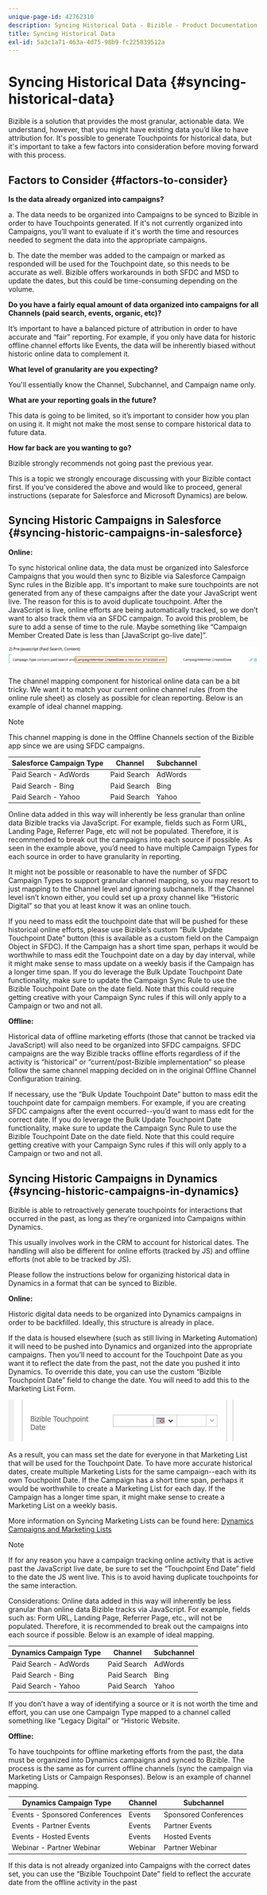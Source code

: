```yaml
---
unique-page-id: 42762310
description: Syncing Historical Data - Bizible - Product Documentation
title: Syncing Historical Data
exl-id: 5a3c1a71-463a-4d75-98b9-fc225839512a
---
```

# Syncing Historical Data {#syncing-historical-data}

Bizible is a solution that provides the most granular, actionable data. We understand, however, that you might have existing data you’d like to have attribution for. It's possible to generate Touchpoints for historical data, but it's important to take a few factors into consideration before moving forward with this process.

## Factors to Consider {#factors-to-consider}

**Is the data already organized into campaigns?**

a. The data needs to be organized into Campaigns to be synced to Bizible in order to have Touchpoints generated. If it's not currently organized into Campaigns, you’ll want to evaluate if it's worth the time and resources needed to segment the data into the appropriate campaigns.

b. The date the member was added to the campaign or marked as responded will be used for the Touchpoint date, so this needs to be accurate as well. Bizible offers workarounds in both SFDC and MSD to update the dates, but this could be time-consuming depending on the volume.

**Do you have a fairly equal amount of data organized into campaigns for all Channels (paid search, events, organic, etc)?**

It’s important to have a balanced picture of attribution in order to have accurate and “fair” reporting. For example, if you only have data for historic offline channel efforts like Events, the data will be inherently biased without historic online data to complement it.

**What level of granularity are you expecting?**

You'll essentially know the Channel, Subchannel, and Campaign name only.

**What are your reporting goals in the future?**

This data is going to be limited, so it’s important to consider how you plan on using it. It might not make the most sense to compare historical data to future data.

**How far back are you wanting to go?**

Bizible strongly recommends not going past the previous year.

This is a topic we strongly encourage discussing with your Bizible contact first. If you’ve considered the above and would like to proceed, general instructions (separate for Salesforce and Microsoft Dynamics) are below.

## Syncing Historic Campaigns in Salesforce {#syncing-historic-campaigns-in-salesforce}

**Online:**

To sync historical online data, the data must be organized into Salesforce Campaigns that you would then sync to Bizible via Salesforce Campaign Sync rules in the Bizible app. It's important to make sure touchpoints are not generated from any of these campaigns after the date your JavaScript went live. The reason for this is to avoid duplicate touchpoint. After the JavaScript is live, online efforts are being automatically tracked, so we don’t want to also track them via an SFDC campaign. To avoid this problem, be sure to add a sense of time to the rule. Maybe something like “Campaign Member Created Date is less than [JavaScript go-live date]”.

![](assets/syncing-historical-data-1.png)

The channel mapping component for historical online data can be a bit tricky. We want it to match your current online channel rules (from the online rule sheet) as closely as possible for clean reporting. Below is an example of ideal channel mapping.

>[!NOTE]
>
>This channel mapping is done in the Offline Channels section of the Bizible app since we are using SFDC campaigns.

| Salesforce Campaign Type |Channel |Subchannel |
|---|---|---|
| Paid Search - AdWords |Paid Search |AdWords |
| Paid Search - Bing |Paid Search |Bing |
| Paid Search - Yahoo |Paid Search |Yahoo |

Online data added in this way will inherently be less granular than online data Bizible tracks via JavaScript. For example, fields such as Form URL, Landing Page, Referrer Page, etc will not be populated. Therefore, it is recommended to break out the campaigns into each source if possible. As seen in the example above, you’d need to have multiple Campaign Types for each source in order to have granularity in reporting.

It might not be possible or reasonable to have the number of SFDC Campaign Types to support granular channel mapping, so you may resort to just mapping to the Channel level and ignoring subchannels. If the Channel level isn’t known either, you could set up a proxy channel like “Historic Digital” so that you at least know it was an online touch.

If you need to mass edit the touchpoint date that will be pushed for these historical online efforts, please use Bizible’s custom “Bulk Update Touchpoint Date” button (this is available as a custom field on the Campaign Object in SFDC). If the Campaign has a short time span, perhaps it would be worthwhile to mass edit the Touchpoint date on a day by day interval, while it might make sense to mass update on a weekly basis if the Campaign has a longer time span. If you do leverage the Bulk Update Touchpoint Date functionality, make sure to update the Campaign Sync Rule to use the Bizible Touchpoint Date on the date field. Note that this could require getting creative with your Campaign Sync rules if this will only apply to a Campaign or two and not all.

**Offline:**

Historical data of offline marketing efforts (those that cannot be tracked via JavaScript) will also need to be organized into SFDC campaigns. SFDC campaigns are the way Bizible tracks offline efforts regardless of if the activity is “historical” or “current/post-Bizible implementation” so please follow the same channel mapping decided on in the original Offline Channel Configuration training.

If necessary, use the “Bulk Update Touchpoint Date” button to mass edit the touchpoint date for campaign members. For example, if you are creating SFDC campaigns after the event occurred--you’d want to mass edit for the correct date. If you do leverage the Bulk Update Touchpoint Date functionality, make sure to update the Campaign Sync Rule to use the Bizible Touchpoint Date on the date field. Note that this could require getting creative with your Campaign Sync rules if this will only apply to a Campaign or two and not all.

## Syncing Historic Campaigns in Dynamics {#syncing-historic-campaigns-in-dynamics}

Bizible is able to retroactively generate touchpoints for interactions that occurred in the past, as long as they're organized into Campaigns within Dynamics.
  
This usually involves work in the CRM to account for historical dates. The handling will also be different for online efforts (tracked by JS) and offline efforts (not able to be tracked by JS).
  
Please follow the instructions below for organizing historical data in Dynamics in a format that can be synced to Bizible.
  
**Online:**

Historic digital data needs to be organized into Dynamics campaigns in order to be backfilled. Ideally, this structure is already in place.
  
If the data is housed elsewhere (such as still living in Marketing Automation) it will need to be pushed into Dynamics and organized into the appropriate campaigns. Then you’ll need to account for the Touchpoint Date as you want it to reflect the date from the past, not the date you pushed it into Dynamics. To override this date, you can use the custom “Bizible Touchpoint Date” field to change the date. You will need to add this to the Marketing List Form.

![](assets/syncing-historical-data-2.png)
  
As a result, you can mass set the date for everyone in that Marketing List that will be used for the Touchpoint Date. To have more accurate historical dates, create multiple Marketing Lists for the same campaign--each with its own Touchpoint Date. If the Campaign has a short time span, perhaps it would be worthwhile to create a Marketing List for each day. If the Campaign has a longer time span, it might make sense to create a Marketing List on a weekly basis.
  
More information on Syncing Marketing Lists can be found here: [Dynamics Campaigns and Marketing Lists](/help/marketo-measure-and-dynamics/dynamics-reporting/dynamics-campaigns-and-marketing-lists.md)

>[!NOTE]
>
>If for any reason you have a campaign tracking online activity that is active past the JavaScript live date, be sure to set the “Touchpoint End Date” field to the date the JS went live. This is to avoid having duplicate touchpoints for the same interaction.

Considerations: Online data added in this way will inherently be less granular than online data Bizible tracks via JavaScript. For example, fields such as: Form URL, Landing Page, Referrer Page, etc., will not be populated. Therefore, it is recommended to break out the campaigns into each source if possible. Below is an example of ideal mapping.

| Dynamics Campaign Type |Channel |Subchannel |
|---|---|---|
| Paid Search - AdWords |Paid Search |AdWords |
| Paid Search - Bing |Paid Search |Bing |
| Paid Search - Yahoo |Paid Search |Yahoo |

If you don’t have a way of identifying a source or it is not worth the time and effort, you can use one Campaign Type mapped to a channel called something like “Legacy Digital” or “Historic Website.  
  
**Offline:**

To have touchpoints for offline marketing efforts from the past, the data must be organized into Dynamics campaigns and synced to Bizible. The process is the same as for current offline channels (sync the campaign via Marketing Lists or Campaign Responses). Below is an example of channel mapping.

| Dynamics Campaign Type |Channel |Subchannel |
|---|---|---|
| Events - Sponsored Conferences |Events |Sponsored Conferences |
| Events - Partner Events |Events |Partner Events |
| Events - Hosted Events |Events |Hosted Events |
| Webinar - Partner Webinar |Webinar |Partner Webinar |

If this data is not already organized into Campaigns with the correct dates set, you can use the “Bizible Touchpoint Date” field to reflect the accurate date from the offline activity in the past
